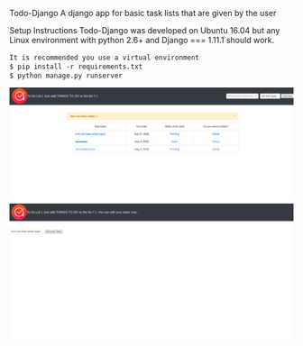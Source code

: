 Todo-Django A django app for basic task lists that are given by the user

Setup Instructions Todo-Django was developed on Ubuntu 16.04 but any Linux environment with 
python 2.6+ and Django === 1.11.1 should work.

    It is recommended you use a virtual environment
    $ pip install -r requirements.txt
    $ python manage.py runserver

![alt text](https://github.com/RajKaruna/New/blob/master/Screenshot%20from%202018-07-27%2012-30-44.png)
![alt text](https://github.com/RajKaruna/New/blob/master/Screenshot%20from%202018-07-27%2012-31-04.png)




